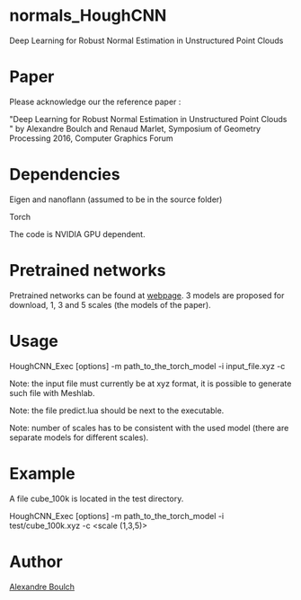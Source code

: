 # normals_HoughCNN
Deep Learning for Robust Normal Estimation in Unstructured Point Clouds

# Paper

Please acknowledge our the reference paper :

"Deep Learning for Robust Normal Estimation in Unstructured Point Clouds " by Alexandre Boulch and Renaud Marlet, Symposium of Geometry Processing 2016, Computer Graphics Forum

# Dependencies

Eigen and nanoflann (assumed to be in the source folder)

Torch

The code is NVIDIA GPU dependent.

# Pretrained networks

Pretrained networks can be found at [webpage](https://sites.google.com/view/boulch/publications/2016_cgf_sgp_deepnormals).
3 models are proposed for download, 1, 3 and 5 scales (the models of the paper).

# Usage

HoughCNN_Exec [options] -m path_to_the_torch_model -i input_file.xyz -c <number of scales>

Note: the input file must currently be at xyz format, it is possible to generate such file with Meshlab.

Note: the file predict.lua should be next to the executable.

Note: number of scales has to be consistent with the used model (there are separate models for different scales).

# Example

A file cube_100k is located in the test directory.

HoughCNN_Exec [options] -m path_to_the_torch_model -i test/cube_100k.xyz -c <scale (1,3,5)>

# Author

[Alexandre Boulch](https://sites.google.com/view/boulch)
